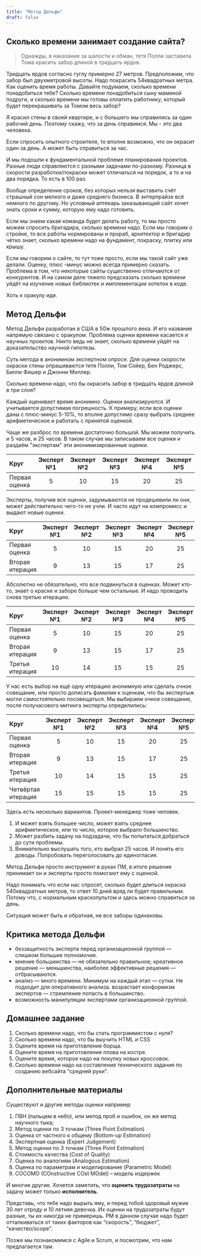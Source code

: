 ```yaml
---
title: "Метод Дельфи"
draft: false
---
```


## Сколько времени занимает создание сайта?

<blockquote>
Однажды, в наказание за шалости и обман, тетя Полли заставила Тома красить забор длиной в тридцать ярдов.
</blockquote>

Тридцать ярдов согласно гуглу примерно 27 метров. Предположим, что забор был двухметровой высоты. Надо покрасить 54квадратных метра. Как оценить время работы. Давайте подумаем, сколько времени понадобиться тебе? Сколько времени понадобиться сыну маминой подруги, и сколько времени мы готовы оплатить работнику, который будет перекрашивать за Томом весь забор?

Я красил стены в своей квартире, и с большего мы справились за один рабочий день. Поэтому скажу, что за день справимся. Мы - это два человека. 

Если спросить опытного строителя, то вполне возможно, что он окрасит один за день. А может быть справиться за час. 

И мы подошли к фундаментальной проблеме планирования проектов. Разные люди справляются с разными задачами по-разному. Разница в скорости разработки/покраски может отличаться на порядок, а то и на два порядка. То есть в 100 раз. 

Вообще определение сроков, без которых нельзя выставить счёт страшный сон мелкого и даже среднего бизнеса. В энтерпрайзе всё немного по другому. Но условный аптекарь заказывающий сайт хочет знать сроки и сумму, которую ему надо готовить.

Если мы знаем какая команда будет делать работу, то мы просто можем спросить бригадира, сколько времени надо. Если мы говорим о стройке, то все работы нормированы и прораб, архитектор и бригадир чётко знает, сколько времени надо на фундамент, покраску, плитку или крышу. 

Если мы говорим о сайте, то тут тоже просто, если мы такой сайт уже делали. Оценку, плюс -минус можно всегда примерно сказать. Проблема в том, что некоторые сайты существенно отличаются от конкурентов. И на самом деле тяжело предсказать сколько времени уйдёт на изучение новых библиотек и имплементации хотелок в коде. 

Хоть к оракулу иди. 

## Метод Дельфи

Метод Дельфи разработан в США в 50ж прошлого века. И его название напрямую связано с оракулом. Проблема оценки времени касается и научных проектов. Никто ведь не знает, сколько времени уйдёт на доказательство научной гипотезы. 

Суть метода в анонимном экспертном опросе. Для оценки скорости окраски стены опрашиваются тетя Полли, Том Сойер, Бен Роджерс, Билли Фишер и Джонни Миллер.

Сколько времени надо, что бы окрасить забор в тридцать ярдов длиной в три слоя?

Каждый оценивает время анонимно. Оценки анализируются. И учитывается допустимая погрешность. К примеру, если все оценки даны с плюс-минус 5-10%, то вполне допустимо сразу выбрать среднее арифметическое и работать с принятой оценкой. 

Чаще же разброс по времени достаточно большой. Мы можем получить и 5 часов, и 25 часов. В таком случае мы записываем все оценки и раздаём "экспертам" эти анонимизированные оценки.

|Круг|Эксперт №1|Эксперт №2|Эксперт №3|Эксперт №4|Эксперт №5|
|:----|:----:|:----:|:----:|:----:|:----:|
|Первая оценка|5|10|15|20|25|

Эксперты, получив все оценки, задумываются не продешевили ли они, может действительно чего-то не учли. И часто идут на компромисс и выдают новые оценки.

|Круг|Эксперт №1|Эксперт №2|Эксперт №3|Эксперт №4|Эксперт №5|
|:----|:----:|:----:|:----:|:----:|:----:|
|Первая оценка|5|10|15|20|25|
|Вторая итерация|9|13|15|17|25|

Абсолютно не обязательно, что все подвинуться в оценках. Может кто-то, знает о краске и заборе больше чем остальные. И надо проводить снова третью итерацию.

|Круг|Эксперт №1|Эксперт №2|Эксперт №3|Эксперт №4|Эксперт №5|
|:----|:----:|:----:|:----:|:----:|:----:|
|Первая оценка|5|10|15|20|25|
|Вторая итерация|9|13|15|17|25|
|Третья итерация|10|14|15|15|25|

У нас есть выбор на ещё одну итерацию анонимную или сделать очное совещание, или просто дописать фамилии к оценкам, что бы экспертыж могли самостоятельно посовещаться. Мы выбираем очное совещание, после получасового митинга эксперты определились:

|Круг|Эксперт №1|Эксперт №2|Эксперт №3|Эксперт №4|Эксперт №5|
|:----|:----:|:----:|:----:|:----:|:----:|
|Первая оценка|5|10|15|20|25|
|Вторая итерация|9|13|15|17|25|
|Третья итерация|10|14|15|15|25|
|Четвёртая итерация|15|15|15|15|25|

Здесь есть несколько вариантов. Проект-менеджер тоже человек. 
1. И может взять большее число, может взять среднее арифметическое, или то число, которое выбрало большинство. 
2. Может разбить задачу на подзадачи, что бы попытаться добраться до сути проблемы.
3. Внимательно выслушать того, кто выбрал 25 часов. И понять его доводы. Попробовать переголосовать до единогласия. 

Метод Дельфи просто инструмент в руках ПМ, в итоге решение принимает он и эксперты просто помогают ему с оценкой. 

Надо понимать что если нас спросят, сколько будет длиться окраска 540квадратных метров, то ответ 10 дней вряд ли будет правильным. Потому что, с нормальным краскопультом и здесь можно справиться за день. 

Ситуация может быть и обратная, не все заборы одинаковы. 

## Критика метода Дельфи

- беззащитность эксперта перед организационной группой — слишком большие полномочия.
- мнение большинства — не обязательно правильное; креативное решение — меньшинства, наиболее эффективные решения — отбрасываются.
- анализ — много времени. Минимум на каждый этап — сутки. Не подходит для оперативного анализа.
возрастает конформизм экспертов — стремление попасть в большинство.
- возможность манипуляции экспертами организационной группой.

## Домашнее задание

1. Сколько времени надо, что бы стать программистом с нуля?
2. Сколько времени надо, что бы выучить HTML и CSS
3. Оцените время на приготовление борща.
4. Оцените время на приготовление плова на костре.
5. Оцените время, которое надо на покупку новых кроссовок. 
6. Сколько времени надо на составление технического задания по созданию вебсайта "средней руки".


## Дополнительные материалы

Существуют и другие методы оценки например

1. ПВН (пальцем в небо), или метод проб и ошибок, он же метод научного тыка;
2. Метод оценки по 3 точкам (Three Point Estimation)
3. Оценка от частного к общему (Bottom-up Estimation)
4. Экспертная оценка (Expert Judgement)
5. Метод оценки по 3 точкам (Three Point Estimation)
6. Стоимость качества (Cost of Quality)
7. Оценка по аналогиям (Analogous Estimation)
8. Оценка по параметрам и моделирование (Parametric Model)
9. COCOMO (COnstructive COst MOdel) – модель издержек

И многие другие. Хочется заметить, что **оценить трудозатраты** на задачу может только **исполнитель**.

Представь, что тебе надо вырыть яму, и перед тобой здоровый мужик 30 лет отроду и 10 летняя девочка. Их оценки на трудозатраты будут разные, ты их никогда не примеришь. РМ в данном случае надо будет отталкиваться от таких факторов как “скорость”, “бюджет”, “качество/scope”.

Позже мы познакомимся с Agile и Scrum, и посмотрим, что нам предлагается там. 
